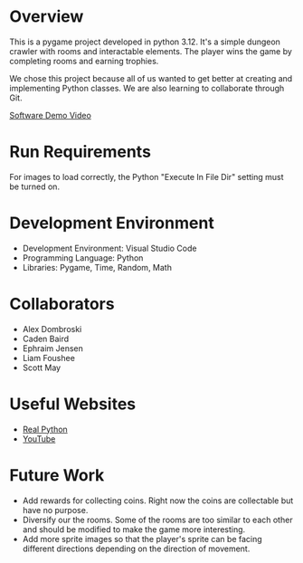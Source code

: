 # Overview

This is a pygame project developed in python 3.12. It's a simple dungeon crawler with rooms and interactable elements. The player wins the game by completing rooms and earning trophies.

We chose this project because all of us wanted to get better at creating and implementing Python classes. We are also learning to collaborate through Git.

[Software Demo Video](http://youtube.link.goes.here)

# Run Requirements

For images to load correctly, the Python "Execute In File Dir" setting must be turned on.

# Development Environment

* Development Environment: Visual Studio Code
* Programming Language: Python
* Libraries: Pygame, Time, Random, Math

# Collaborators

* Alex Dombroski
* Caden Baird
* Ephraim Jensen
* Liam Foushee
* Scott May

# Useful Websites

* [Real Python](https://realpython.com/pygame-a-primer/)
* [YouTube](https://www.youtube.com/)

# Future Work

* Add rewards for collecting coins. Right now the coins are collectable but have no purpose.
* Diversify our the rooms. Some of the rooms are too similar to each other and should be modified to make the game more interesting.
* Add more sprite images so that the player's sprite can be facing different directions depending on the direction of movement.
